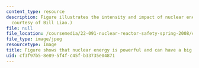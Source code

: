 ```yaml
---
content_type: resource
description: Figure illustrates the intensity and impact of nuclear energy. (Photo
  courtesy of Bill Liao.)
file: null
file_location: /coursemedia/22-091-nuclear-reactor-safety-spring-2008/cf3f97b58e895f4fc45fb33735e04871_22-091s08.jpg
file_type: image/jpeg
resourcetype: Image
title: Figure shows that nuclear energy is powerful and can have a big impact
uid: cf3f97b5-8e89-5f4f-c45f-b33735e04871
---
```

